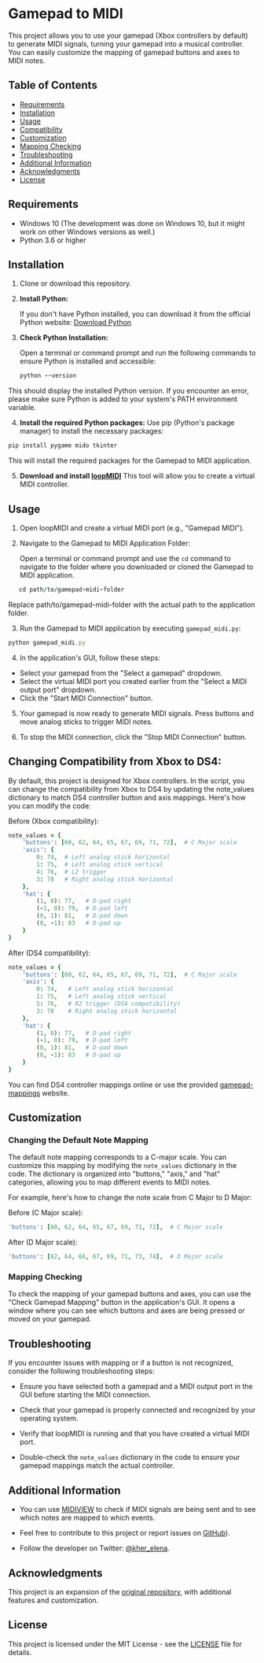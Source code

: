 # Gamepad to MIDI

This project allows you to use your gamepad (Xbox controllers by default) to generate MIDI signals, turning your gamepad into a musical controller. You can easily customize the mapping of gamepad buttons and axes to MIDI notes.

## Table of Contents
- [Requirements](#requirements)
- [Installation](#installation)
- [Usage](#usage)
- [Compatibility](#compatibility)
- [Customization](#customization)
- [Mapping Checking](#mapping-checking)
- [Troubleshooting](#troubleshooting)
- [Additional Information](#additional-information)
- [Acknowledgments](#acknowledgments)
- [License](#license)

## Requirements

- Windows 10 (The development was done on Windows 10, but it might work on other Windows versions as well.)
- Python 3.6 or higher

## Installation

1. Clone or download this repository.

2. **Install Python:**

   If you don't have Python installed, you can download it from the official Python website: [Download Python](https://www.python.org/downloads/)

3. **Check Python Installation:**

   Open a terminal or command prompt and run the following commands to ensure Python is installed and accessible:
   ```ruby
   python --version
   ```
This should display the installed Python version. If you encounter an error, please make sure Python is added to your system's PATH environment variable.

4. **Install the required Python packages:**
Use pip (Python's package manager) to install the necessary packages:
```ruby
pip install pygame mido tkinter
```
This will install the required packages for the Gamepad to MIDI application.

5. **Download and install [loopMIDI](https://www.tobias-erichsen.de/software/loopmidi.html)**
This tool will allow you to create a virtual MIDI controller.


## Usage

1. Open loopMIDI and create a virtual MIDI port (e.g., "Gamepad MIDI").

2. Navigate to the Gamepad to MIDI Application Folder:

   Open a terminal or command prompt and use the `cd` command to navigate to the folder where you downloaded or cloned the Gamepad to MIDI application.

```ruby
   cd path/to/gamepad-midi-folder
```

Replace path/to/gamepad-midi-folder with the actual path to the application folder.

3. Run the Gamepad to MIDI application by executing `gamepad_midi.py`:
```ruby
python gamepad_midi.py
```

4. In the application's GUI, follow these steps:
- Select your gamepad from the "Select a gamepad" dropdown.
- Select the virtual MIDI port you created earlier from the "Select a MIDI output port" dropdown.
- Click the "Start MIDI Connection" button.

5. Your gamepad is now ready to generate MIDI signals. Press buttons and move analog sticks to trigger MIDI notes.

6. To stop the MIDI connection, click the "Stop MIDI Connection" button.

## Changing Compatibility from Xbox to DS4:

By default, this project is designed for Xbox controllers. 
In the script, you can change the compatibility from Xbox to DS4 by updating the note_values dictionary to match DS4 controller button and axis mappings. 
Here's how you can modify the code:

Before (Xbox compatibility):
```ruby
note_values = {
    'buttons': [60, 62, 64, 65, 67, 69, 71, 72],  # C Major scale
    'axis': {
        0: 74,  # Left analog stick horizontal
        1: 75,  # Left analog stick vertical
        4: 76,  # L2 trigger
        3: 78   # Right analog stick horizontal
    },
    'hat': {
        (1, 0): 77,   # D-pad right
        (-1, 0): 79,  # D-pad left
        (0, 1): 81,   # D-pad down
        (0, -1): 83   # D-pad up
    }
}
```

After (DS4 compatibility):
```ruby
note_values = {
    'buttons': [60, 62, 64, 65, 67, 69, 71, 72],  # C Major scale
    'axis': {
        0: 74,   # Left analog stick horizontal
        1: 75,   # Left analog stick vertical
        5: 76,   # R2 trigger (DS4 compatibility)
        3: 78    # Right analog stick horizontal
    },
    'hat': {
        (1, 0): 77,   # D-pad right
        (-1, 0): 79,  # D-pad left
        (0, 1): 81,   # D-pad down
        (0, -1): 83   # D-pad up
    }
}
```

You can find DS4 controller mappings online or use the provided [gamepad-mappings](https://gamepad-tester.com) website.


## Customization

### Changing the Default Note Mapping

The default note mapping corresponds to a C-major scale. You can customize this mapping by modifying the `note_values` dictionary in the code. The dictionary is organized into "buttons," "axis," and "hat" categories, allowing you to map different events to MIDI notes.

For example, here's how to change the note scale from C Major to D Major:

Before (C Major scale):
```ruby
'buttons': [60, 62, 64, 65, 67, 69, 71, 72],  # C Major scale
```

After (D Major scale):
```ruby
'buttons': [62, 64, 66, 67, 69, 71, 73, 74],  # D Major scale
```

### Mapping Checking

To check the mapping of your gamepad buttons and axes, you can use the "Check Gamepad Mapping" button in the application's GUI. It opens a window where you can see which buttons and axes are being pressed or moved on your gamepad.

## Troubleshooting

If you encounter issues with mapping or if a button is not recognized, consider the following troubleshooting steps:
 
- Ensure you have selected both a gamepad and a MIDI output port in the GUI before starting the MIDI connection.

- Check that your gamepad is properly connected and recognized by your operating system.

- Verify that loopMIDI is running and that you have created a virtual MIDI port.

- Double-check the `note_values` dictionary in the code to ensure your gamepad mappings match the actual controller.

## Additional Information

- You can use [MIDIVIEW](https://hautetechnique.com/midi/midiview/) to check if MIDI signals are being sent and to see which notes are mapped to which events.

- Feel free to contribute to this project or report issues on [GitHub](https://github.com/EllyKher/Gamepad2MIDI)).

- Follow the developer on Twitter: [@kher_elena](https://twitter.com/kher_elena).

## Acknowledgments

This project is an expansion of the [original repository](https://github.com/k0rean-rand0m/gamepad-midi), with additional features and customization.

## License

This project is licensed under the MIT License - see the [LICENSE](LICENSE) file for details.
